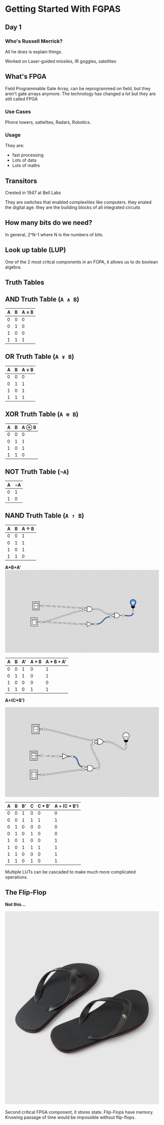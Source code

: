 # Getting Started With FGPAS

## Day 1

### Who's Russell Merrick?

All he does is explain things.

Worked on Laser-guided missiles, IR goggles, satellites

## What's FPGA

Field Programmable Gate Array, can be reprogrammed on field, but they aren't gate arrays anymore.
The technology has changed a lot but they are still called FPGA

### Use Cases

Phone towers, sattelites, Radars, Robotics.

### Usage

They are:

- fast processing
- Lots of data
- Lots of maths

## Transitors

Crested in 1947 at Bell Labs

They are switches that enabled complexities like computers. they enaled the digital age.
they are the building blocks of all integrated circuits

## How many bits do we need?

In general, 2^N-1 where N is the numbers of bits.

## Look up table (LUP)

One of the 2 most critcal components in an FGPA, it allows us to do boolean algebra.

## Truth Tables

## AND Truth Table (`A ∧ B`)

| A   | B   | A ∧ B |
| --- | --- | ----- |
| 0   | 0   | 0     |
| 0   | 1   | 0     |
| 1   | 0   | 0     |
| 1   | 1   | 1     |

## OR Truth Table (`A ∨ B`)

| A   | B   | A ∨ B |
| --- | --- | ----- |
| 0   | 0   | 0     |
| 0   | 1   | 1     |
| 1   | 0   | 1     |
| 1   | 1   | 1     |

## XOR Truth Table (`A ⊕ B`)

| A   | B   | A ⊕ B |
| --- | --- | ----- |
| 0   | 0   | 0     |
| 0   | 1   | 1     |
| 1   | 0   | 1     |
| 1   | 1   | 0     |

## NOT Truth Table (`¬A`)

| A   | ¬A  |
| --- | --- |
| 0   | 1   |
| 1   | 0   |

## NAND Truth Table (`A ↑ B`)

| A   | B   | A ↑ B |
| --- | --- | ----- |
| 0   | 0   | 1     |
| 0   | 1   | 1     |
| 1   | 0   | 1     |
| 1   | 1   | 0     |

**A*B+A'**
<img title="a title" alt="Alt text" src="https://github.com/Biohazardyee/algosup_courses/blob/main/Year%202/Computer%20Science/Getting%20Started%20With%20FGPAS/Images/image.png">

| A   | B   | A'  | A * B | A * B + A' |
| --- | --- | --- | ----- | ---------- |
| 0   | 0   | 1   | 0     | 1          |
| 0   | 1   | 1   | 0     | 1          |
| 1   | 0   | 0   | 0     | 0          |
| 1   | 1   | 0   | 1     | 1          |

**A+(C*B')**

<img title="a title" alt="Alt text" src="https://github.com/Biohazardyee/algosup_courses/blob/main/Year%202/Computer%20Science/Getting%20Started%20With%20FGPAS/Images/image-2.png">



| A   | B   | B'  | C   | C * B' | A + (C * B') |
| --- | --- | --- | --- | ------ | ------------ |
| 0   | 0   | 1   | 0   | 0      | 0            |
| 0   | 0   | 1   | 1   | 1      | 1            |
| 0   | 1   | 0   | 0   | 0      | 0            |
| 0   | 1   | 0   | 1   | 0      | 0            |
| 1   | 0   | 1   | 0   | 0      | 1            |
| 1   | 0   | 1   | 1   | 1      | 1            |
| 1   | 1   | 0   | 0   | 0      | 1            |
| 1   | 1   | 0   | 1   | 0      | 1            |

Multiple LUTs can be cascaded to make much more complicated operations.

## The Flip-Flop

**Not this...**

<img title="a title" alt="Alt text" src="https://github.com/Biohazardyee/algosup_courses/blob/main/Year%202/Computer%20Science/Getting%20Started%20With%20FGPAS/Images/image-1.png">

Second critical FPGA component, it stores state. Flip-Flops have memory.
Knowing passage of time would be impossible without flip-flops.
